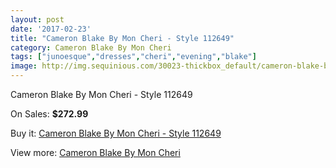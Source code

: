 ```yaml
---
layout: post
date: '2017-02-23'
title: "Cameron Blake By Mon Cheri - Style 112649"
category: Cameron Blake By Mon Cheri
tags: ["junoesque","dresses","cheri","evening","blake"]
image: http://img.sequinious.com/30023-thickbox_default/cameron-blake-by-mon-cheri-style-112649.jpg
---
```

Cameron Blake By Mon Cheri - Style 112649

On Sales: **$272.99**
<a href="https://www.sequinious.com/cameron-blake-by-mon-cheri/6803-cameron-blake-by-mon-cheri-style-112649.html"><amp-img layout="responsive" width="600" height="600" src="//img.sequinious.com/30023-thickbox_default/cameron-blake-by-mon-cheri-style-112649.jpg" alt="Cameron Blake By Mon Cheri - Style 112649 0" /></a>
<a href="https://www.sequinious.com/cameron-blake-by-mon-cheri/6803-cameron-blake-by-mon-cheri-style-112649.html"><amp-img layout="responsive" width="600" height="600" src="//img.sequinious.com/30024-thickbox_default/cameron-blake-by-mon-cheri-style-112649.jpg" alt="Cameron Blake By Mon Cheri - Style 112649 1" /></a>

Buy it: [Cameron Blake By Mon Cheri - Style 112649](https://www.sequinious.com/cameron-blake-by-mon-cheri/6803-cameron-blake-by-mon-cheri-style-112649.html "Cameron Blake By Mon Cheri - Style 112649")

View more: [Cameron Blake By Mon Cheri](https://www.sequinious.com/56-cameron-blake-by-mon-cheri "Cameron Blake By Mon Cheri")